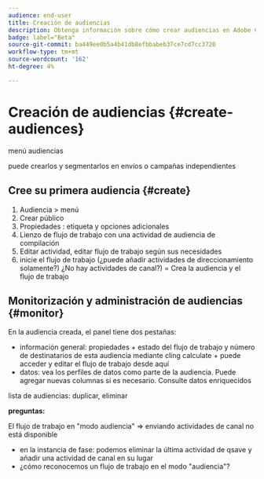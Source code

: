 ```yaml
---
audience: end-user
title: Creación de audiencias
description: Obtenga información sobre cómo crear audiencias en Adobe Campaign Web
badge: label="Beta"
source-git-commit: ba449ee0b5a4b41db8efbbabeb37ce7cd7cc3720
workflow-type: tm+mt
source-wordcount: '162'
ht-degree: 4%

---
```



# Creación de audiencias {#create-audiences}

menú audiencias

puede crearlos y segmentarlos en envíos o campañas independientes

## Cree su primera audiencia {#create}

1. Audiencia > menú
1. Crear público
1. Propiedades : etiqueta y opciones adicionales
1. Lienzo de flujo de trabajo con una actividad de audiencia de compilación
1. Editar actividad, editar flujo de trabajo según sus necesidades
1. inicie el flujo de trabajo (¿puede añadir actividades de direccionamiento solamente?) ¿No hay actividades de canal?) = Crea la audiencia y el flujo de trabajo

## Monitorización y administración de audiencias {#monitor}

En la audiencia creada, el panel tiene dos pestañas:
* información general: propiedades + estado del flujo de trabajo y número de destinatarios de esta audiencia mediante cling calculate + puede acceder y editar el flujo de trabajo desde aquí
* datos: vea los perfiles de datos como parte de la audiencia. Puede agregar nuevas columnas si es necesario. Consulte datos enriquecidos

lista de audiencias: duplicar, eliminar

**preguntas:**

El flujo de trabajo en &quot;modo audiencia&quot; => enviando actividades de canal no está disponible

* en la instancia de fase: podemos eliminar la última actividad de qsave y añadir una actividad de canal en su lugar
* ¿cómo reconocemos un flujo de trabajo en el modo &quot;audiencia&quot;?

